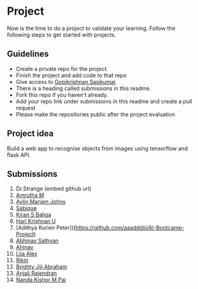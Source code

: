 # Project
Now is the time to do a project to validate your learning. Follow the following steps to get started with projects.

## Guidelines
- Create a private repo for the project 
- Finish the project and add code to that repo
- Give access to [Gopikrishnan Sasikumar](https://github.com/gopikrishnansasikumar)
- There is a heading called submissions in this readme. 
- Fork this repo if you haven't already.
- Add your repo link under submissions in this readme and create a pull request
- Please make the repositories public after the project evaluation

## Project idea
Build a web app to recognise objects from images using tensorflow and flask API.

## Submissions

1. Dr.Strange (embed github url)
2. [Amrutha M](https://github.com/amruthaaji05/cifar-10_classifier)
3. [Aylin Mariam Johns](https://github.com/Aylin-19-Johns/CIFAR-10_classifier)
4. [Sabique](https://github.com/mhdsbq/Object-Detector)
5. [Kiran S Baliga](https://github.com/kiransbaliga/Mask-or-Not)
6. [Hari Krishnan U](https://github.com/Harikrishnan6336/CIFAR-10__Image-Classifier)
7. [Adithya Kurien Peter]((https://github.com/aaadddiii/AI-Bootcamp-Project)
8. [Abhinav Sathyan](https://github.com/AbhinavSathyan/Practical_AI_Project)
9. [Ahinav](https://github.com/abhinav-TB/Object-detection-API)
10. [Lija Alex](https://github.com/LijaAlex12/Lija-AI-Final-Project)
11. [Rikin](https://github.com/dfx-rick/final_project_ship_or_truck.git)
12. [Brighty Jiji Abraham](https://github.com/BrightyJijiAbraham/CIFAR-10-_CLASSIFIER)
13. [Anjali Rajendran](https://github.com/AnjaliRaj015/cifaardata)
14. [Nanda Kishor M Pai](https://github.com/nandakishormpai/Tensorflow_Image_Detection_Web_app)
